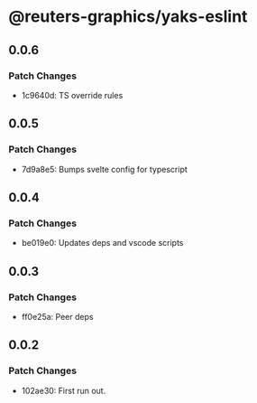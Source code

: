 # @reuters-graphics/yaks-eslint

## 0.0.6

### Patch Changes

- 1c9640d: TS override rules

## 0.0.5

### Patch Changes

- 7d9a8e5: Bumps svelte config for typescript

## 0.0.4

### Patch Changes

- be019e0: Updates deps and vscode scripts

## 0.0.3

### Patch Changes

- ff0e25a: Peer deps

## 0.0.2

### Patch Changes

- 102ae30: First run out.
